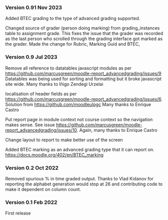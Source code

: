### Version 0.91 Nov 2023
Added BTEC grading to the type of advanced grading supported.

Changed source of grader (person doing marking) from grading_instances table to
assignment grade. This fixes the issue that the grader was recorded as the last
person who scrolled through the grading interface got marked as the grader. Made the
change for Rubric, Marking Guid and BTEC,

### Version 0.9 Jul 2023
Remove all reference to datatables javascript modules as per
https://github.com/marcusgreen/moodle-report_advancedgrading/issues/9
Datatables was being used for sorting and formatting but it broke javascript site wide.
Many thanks to Iñigo Zendegi Urzelai

localisation of header fields as per
https://github.com/marcusgreen/moodle-report_advancedgrading/issues/6.
Solution from https://github.com/moodleulpgc
Many thanks to Enrique Castro

Put report page in module context not course context so the navigation
makes sense. See issue
https://github.com/marcusgreen/moodle-report_advancedgrading/issues/10.
Again, many thanks to Enrique Castro

Change layout to report to make better use of the screen

Added BTEC marking as an advanced grading type that it can report on.
https://docs.moodle.org/402/en/BTEC_marking


### Version 0.2 Oct 2022
Removed spurious % in time graded output.
Thanks to Vlad Kidanov for reporting the alphabet generation would stop at 26 and contributing
code to make it dependent on column count.

### Version 0.1 Feb 2022
First release
